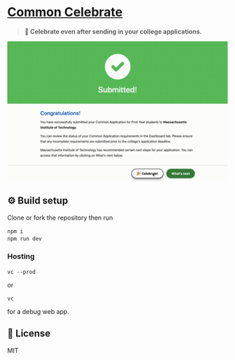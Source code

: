 # [Common Celebrate](http://celebrate.now.sh/)
> **🎉 Celebrate even after sending in your college applications.**


<p align="center">
  <img src="demo.gif" alt="Demo" />
</p>

## ⚙️ Build setup

Clone or fork the repository then run

```bash
npm i
npm run dev
```

### Hosting
```
vc --prod
```

or

```
vc
```
for a debug web app.

## 📜 License

MIT
